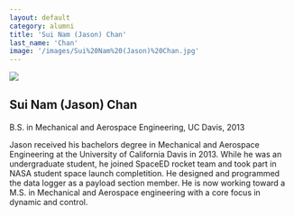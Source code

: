 ```yaml
---
layout: default
category: alumni
title: 'Sui Nam (Jason) Chan'
last_name: 'Chan'
image: '/images/Sui%20Nam%20(Jason)%20Chan.jpg'
---
```


<img src="{{ page.image }}">

<h2 class="team-title">Sui Nam (Jason) Chan</h2>
<h4 class="team-position"></h4>
<p>B.S. in Mechanical and Aerospace Engineering, UC Davis, 2013</p>
<p>Jason received his bachelors degree in Mechanical and Aerospace Engineering at the University of California Davis in 2013. While he was an undergraduate student, he joined SpaceED rocket team and took part in NASA student space launch completition. He designed and programmed the data logger as a payload section member. He is now working toward a M.S. in Mechanical and Aerospace engineering with a core focus in dynamic and control.</p>
<ul class="team-member-other-info"></ul>
